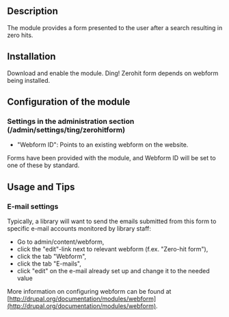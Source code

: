 Description
-----------
The module provides a form presented to the user after a search resulting in zero hits.
 

Installation
------------

Download and enable the module. Ding! Zerohit form depends on webform being installed. 


Configuration of the module
---------------------------

### Settings in the administration section (/admin/settings/ting/zerohitform)

* "Webform ID": Points to an existing webform on the website. 

Forms have been provided with the module, and Webform ID will be set to one of these by standard.


Usage and Tips
--------------

### E-mail settings

Typically, a library will want to send the emails submitted from this form to specific e-mail accounts monitored by library staff:

* Go to admin/content/webform,
* click the "edit"-link next to relevant webform (f.ex. "Zero-hit form"), 
* click the tab "Webform", 
* click the tab "E-mails", 
* click "edit" on the e-mail already set up and change it to the needed value

More information on configuring webform can be found at [http://drupal.org/documentation/modules/webform](http://drupal.org/documentation/modules/webform).  

